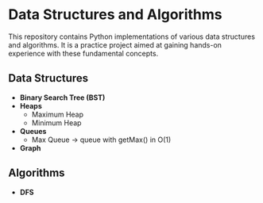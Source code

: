 # Data Structures and Algorithms

This repository contains Python implementations of various data structures and algorithms. It is a practice project aimed at gaining hands-on experience with these fundamental concepts.

## Data Structures

- **Binary Search Tree (BST)**
- **Heaps**
  - Maximum Heap
  - Minimum Heap
- **Queues**
  - Max Queue -> queue with getMax() in O(1)
- **Graph**

## Algorithms

- **DFS**
